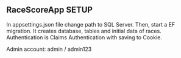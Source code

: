 RaceScoreApp SETUP
------------------------
In appsettings.json file change path to SQL Server. Then, start a EF migration. It creates database,
tables and initial data of races. Authentication is Claims Authentication with saving to Cookie.

Admin account:
admin / admin123